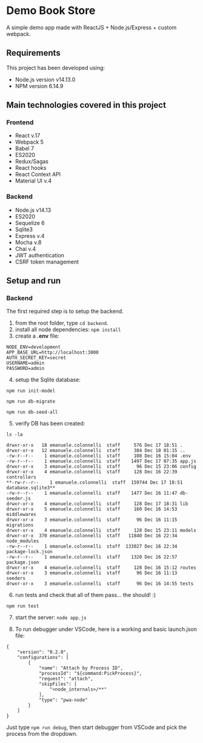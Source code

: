 # Demo Book Store

A simple demo app made with ReactJS + Node.js/Express + custom webpack.

## Requirements

This project has been developed using:

-   Node.js version v14.13.0
-   NPM version 6.14.9

## Main technologies covered in this project

### Frontend

-   React v.17
-   Webpack 5
-   Babel 7
-   ES2020
-   Redux/Sagas
-   React hooks
-   React Context API
-   Material UI v.4

### Backend

-   Node.js v14.13
-   ES2020
-   Sequelize 6
-   Sqlite3
-   Express v.4
-   Mocha v.8
-   Chai v.4
-   JWT authentication
-   CSRF token management

## Setup and run

### Backend

The first required step is to setup the backend.

1. from the root folder, type `cd backend`.
2. install all node dependencies: `npm install`
3. create a **.env** file:

```
NODE_ENV=development
APP_BASE_URL=http://localhost:3000
AUTH_SECRET_KEY=secret
USERNAME=admin
PASSWORD=admin
```

4. setup the Sqlite database:

```
npm run init-model

npm run db-migrate

npm run db-seed-all
```

5. verify DB has been created:

```
ls -la

drwxr-xr-x   18 emanuele.colonnelli  staff     576 Dec 17 18:51 .
drwxr-xr-x   12 emanuele.colonnelli  staff     384 Dec 18 01:15 ..
-rw-r--r--    1 emanuele.colonnelli  staff     108 Dec 16 15:04 .env
-rw-r--r--    1 emanuele.colonnelli  staff    1497 Dec 17 07:35 app.js
drwxr-xr-x    3 emanuele.colonnelli  staff      96 Dec 15 23:06 config
drwxr-xr-x    4 emanuele.colonnelli  staff     128 Dec 16 22:39 controllers
**-rw-r--r--    1 emanuele.colonnelli  staff  159744 Dec 17 18:51 database.sqlite3**
-rw-r--r--    1 emanuele.colonnelli  staff    1477 Dec 16 11:47 db-seeder.js
drwxr-xr-x    4 emanuele.colonnelli  staff     128 Dec 17 18:31 lib
drwxr-xr-x    5 emanuele.colonnelli  staff     160 Dec 16 14:53 middlewares
drwxr-xr-x    3 emanuele.colonnelli  staff      96 Dec 16 11:15 migrations
drwxr-xr-x    4 emanuele.colonnelli  staff     128 Dec 15 23:11 models
drwxr-xr-x  370 emanuele.colonnelli  staff   11840 Dec 16 22:34 node_modules
-rw-r--r--    1 emanuele.colonnelli  staff  133027 Dec 16 22:34 package-lock.json
-rw-r--r--    1 emanuele.colonnelli  staff    1320 Dec 16 22:57 package.json
drwxr-xr-x    4 emanuele.colonnelli  staff     128 Dec 16 15:12 routes
drwxr-xr-x    3 emanuele.colonnelli  staff      96 Dec 16 11:13 seeders
drwxr-xr-x    3 emanuele.colonnelli  staff      96 Dec 16 14:55 tests
```

6. run tests and check that all of them pass... the should! :)

```
npm run test
```

7. start the server: `node app.js`

8. To run debugger under VSCode, here is a working and basic launch.json file:

```
{
    "version": "0.2.0",
    "configurations": [
        {
            "name": "Attach by Process ID",
            "processId": "${command:PickProcess}",
            "request": "attach",
            "skipFiles": [
                "<node_internals>/**"
            ],
            "type": "pwa-node"
        }
    ]
}
```

Just type `npm run debug`, then start debugger from VSCode and pick the process from the dropdown.
